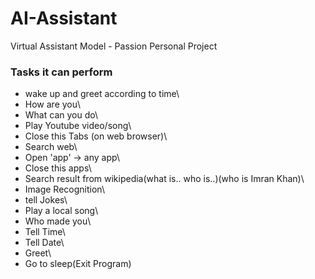 # AI-Assistant
Virtual Assistant Model - Passion Personal Project

### Tasks it can perform
- wake up and greet according to time\
- How are you\
- What can you do\
- Play Youtube video/song\
- Close this Tabs (on web browser)\
- Search web\
- Open 'app' -> any app\
- Close this apps\
- Search result from wikipedia(what is.. who is..)(who is Imran Khan)\
- Image Recognition\
- tell Jokes\
- Play a local song\
- Who made you\
- Tell Time\
- Tell Date\
- Greet\
- Go to sleep(Exit Program)
